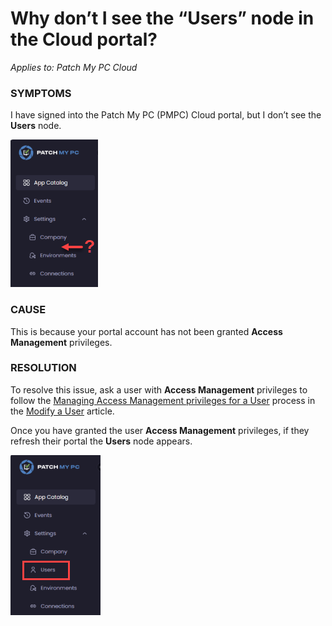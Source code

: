 # Why don’t I see the “Users” node in the Cloud portal?

_Applies to: Patch My PC Cloud_

### SYMPTOMS

I have signed into the Patch My PC (PMPC) Cloud portal, but I don’t see the <strong>Users</strong> node.

![No “Users” menu](/_images/image-(1422).png "No “Users” menu")

### CAUSE

This is because your portal account has not been granted <strong>Access Management</strong> privileges.

### RESOLUTION

To resolve this issue, ask a user with <strong>Access Management</strong> privileges to follow the [Managing Access Management privileges for a User](../../cloud-administration/manage-cloud-users/modify-a-cloud-user.md#managing-access-management-privileges-for-a-user) process in the [Modify a User](../../cloud-administration/manage-cloud-users/modify-a-cloud-user.md) article.

Once you have granted the user <strong>Access Management</strong> privileges, if they refresh their portal the <strong>Users</strong> node appears.

![“Users” menu now visible](/_images/image-(1423).png "“Users” menu now visible")
